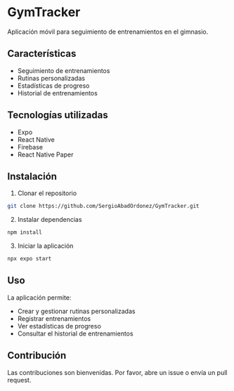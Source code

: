 # GymTracker

Aplicación móvil para seguimiento de entrenamientos en el gimnasio.

## Características

- Seguimiento de entrenamientos
- Rutinas personalizadas
- Estadísticas de progreso
- Historial de entrenamientos

## Tecnologías utilizadas

- Expo
- React Native
- Firebase
- React Native Paper

## Instalación

1. Clonar el repositorio
```bash
git clone https://github.com/SergioAbadOrdonez/GymTracker.git
```

2. Instalar dependencias
```bash
npm install
```

3. Iniciar la aplicación
```bash
npx expo start
```

## Uso

La aplicación permite:
- Crear y gestionar rutinas personalizadas
- Registrar entrenamientos
- Ver estadísticas de progreso
- Consultar el historial de entrenamientos

## Contribución

Las contribuciones son bienvenidas. Por favor, abre un issue o envía un pull request.
